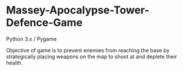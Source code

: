# Massey-Apocalypse-Tower-Defence-Game

Python 3.x / Pygame

Objective of game is to prevent enemies from reaching the base by strategically placing
weapons on the map to shoot at and deplete their health.

